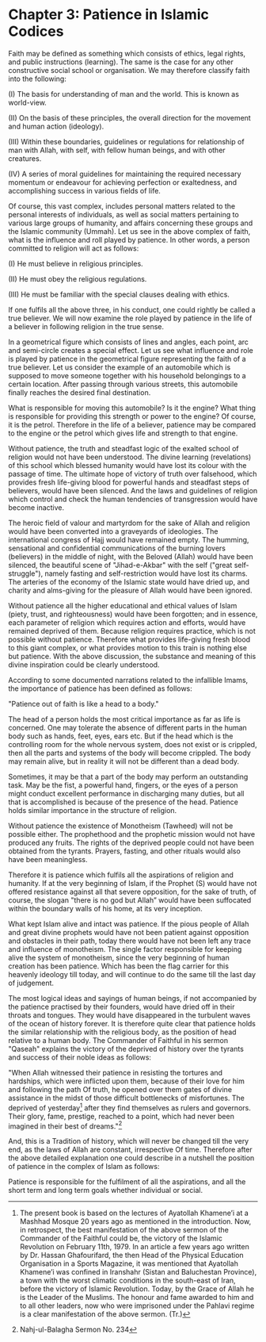 Chapter 3: Patience in Islamic Codices
======================================

Faith may be defined as something which consists of ethics, legal
rights, and public instructions (learning). The same is the case for any
other constructive social school or organisation. We may therefore
classify faith into the following:

(I) The basis for understanding of man and the world. This is known as
world-view.

(II) On the basis of these principles, the overall direction for the
movement and human action (ideology).

(III) Within these boundaries, guidelines or regulations for
relationship of man with Allah, with self, with fellow human beings, and
with other creatures.

(IV) A series of moral guidelines for maintaining the required necessary
momentum or endeavour for achieving perfection or exaltedness, and
accomplishing success in various fields of life.

Of course, this vast complex, includes personal matters related to the
personal interests of individuals, as well as social matters pertaining
to various large groups of humanity, and affairs concerning these groups
and the Islamic community (Ummah). Let us see in the above complex of
faith, what is the influence and roll played by patience. In other
words, a person committed to religion will act as follows:

(I) He must believe in religious principles.

(II) He must obey the religious regulations.

(III) He must be familiar with the special clauses dealing with ethics.

If one fulfils all the above three, in his conduct, one could rightly be
called a true believer. We will now examine the role played by patience
in the life of a believer in following religion in the true sense.

In a geometrical figure which consists of lines and angles, each point,
arc and semi-circle creates a special effect. Let us see what influence
and role is played by patience in the geometrical figure representing
the faith of a true believer. Let us consider the example of an
automobile which is supposed to move someone together with his household
belongings to a certain location. After passing through various streets,
this automobile finally reaches the desired final destination.

What is responsible for moving this automobile? Is it the engine? What
thing is responsible for providing this strength or power to the engine?
Of course, it is the petrol. Therefore in the life of a believer,
patience may be compared to the engine or the petrol which gives life
and strength to that engine.

Without patience, the truth and steadfast logic of the exalted school of
religion would not have been understood. The divine learning
(revelations) of this school which blessed humanity would have lost its
colour with the passage of time. The ultimate hope of victory of truth
over falsehood, which provides fresh life-giving blood for powerful
hands and steadfast steps of believers, would have been silenced. And
the laws and guidelines of religion which control and check the human
tendencies of transgression would have become inactive.

The heroic field of valour and martyrdom for the sake of Allah and
religion would have been converted into a graveyards of ideologies. The
international congress of Hajj would have remained empty. The humming,
sensational and confidential communications of the burning lovers
(believers) in the middle of night, with the Beloved (Allah) would have
been silenced, the beautiful scene of "Jihad-e-Akbar" with the self
("great self-struggle"), namely fasting and self-restriction would have
lost its charms. The arteries of the economy of the Islamic state would
have dried up, and charity and alms-giving for the pleasure of Allah
would have been ignored.

Without patience all the higher educational and ethical values of Islam
(piety, trust, and righteousness) would have been forgotten; and in
essence, each parameter of religion which requires action and efforts,
would have remained deprived of them. Because religion requires
practice, which is not possible without patience. Therefore what
provides life-giving fresh blood to this giant complex, or what provides
motion to this train is nothing else but patience. With the above
discussion, the substance and meaning of this divine inspiration could
be clearly understood.

According to some documented narrations related to the infallible Imams,
the importance of patience has been defined as follows:

"Patience out of faith is like a head to a body."

The head of a person holds the most critical importance as far as life
is concerned. One may tolerate the absence of different parts in the
human body such as hands, feet, eyes, ears etc. But if the head which is
the controlling room for the whole nervous system, does not exist or is
crippled, then all the parts and systems of the body will become
crippled. The body may remain alive, but in reality it will not be
different than a dead body.

Sometimes, it may be that a part of the body may perform an outstanding
task. May be the fist, a powerful hand, fingers, or the eyes of a person
might conduct excellent performance in discharging many duties, but all
that is accomplished is because of the presence of the head. Patience
holds similar importance in the structure of religion.

Without patience the existence of Monotheism (Tawheed) will not be
possible either. The prophethood and the prophetic mission would not
have produced any fruits. The rights of the deprived people could not
have been obtained from the tyrants. Prayers, fasting, and other rituals
would also have been meaningless.

Therefore it is patience which fulfils all the aspirations of religion
and humanity. If at the very beginning of Islam, if the Prophet (S)
would have not offered resistance against all that severe opposition,
for the sake of truth, of course, the slogan "there is no god but Allah”
would have been suffocated within the boundary walls of his home, at its
very inception.

What kept Islam alive and intact was patience. If the pious people of
Allah and great divine prophets would have not been patient against
opposition and obstacles in their path, today there would have not been
left any trace and influence of monotheism. The single factor
responsible for keeping alive the system of monotheism, since the very
beginning of human creation has been patience. Which has been the flag
carrier for this heavenly ideology till today, and will continue to do
the same till the last day of judgement.

The most logical ideas and sayings of human beings, if not accompanied
by the patience practised by their founders, would have dried off in
their throats and tongues. They would have disappeared in the turbulent
waves of the ocean of history forever. It is therefore quite clear that
patience holds the similar relationship with the religious body, as the
position of head relative to a human body. The Commander of Faithful in
his sermon "Qaseah" explains the victory of the deprived of history over
the tyrants and success of their noble ideas as follows:

"When Allah witnessed their patience in resisting the tortures and
hardships, which were inflicted upon them, because of their love for him
and following the path Of truth, he opened over them gates of divine
assistance in the midst of those difficult bottlenecks of misfortunes.
The deprived of yesterday[^1] after they find themselves as rulers and
governors. Their glory, fame, prestige, reached to a point, which had
never been imagined in their best of dreams."[^2]

And, this is a Tradition of history, which will never be changed till
the very end, as the laws of Allah are constant, irrespective Of time.
Therefore after the above detailed explanation one could describe in a
nutshell the position of patience in the complex of Islam as follows:

Patience is responsible for the fulfilment of all the aspirations, and
all the short term and long term goals whether individual or social.

[^1]: The present book is based on the lectures of Ayatollah Khamene’i
at a Mashhad Mosque 20 years ago as mentioned in the introduction. Now,
in retrospect, the best manifestation of the above sermon of the
Commander of the Faithful could be, the victory of the Islamic
Revolution on February 11th, 1979. In an article a few years ago written
by Dr. Hassan Ghafourifard, the then Head of the Physical Education
Organisation in a Sports Magazine, it was mentioned that Ayatollah
Khamene’i was confined in Iranshahr (Sistan and Baluchestan Province), a
town with the worst climatic conditions in the south-east of Iran,
before the victory of Islamic Revolution. Today, by the Grace of Allah
he is the Leader of the Muslims. The honour and fame awarded to him and
to all other leaders, now who were imprisoned under the Pahlavi regime
is a clear manifestation of the above sermon. (Tr.)

[^2]: Nahj-ul-Balagha Sermon No. 234


